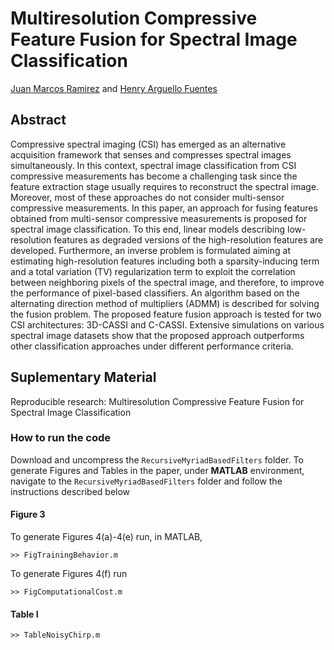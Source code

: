 # Multiresolution Compressive Feature Fusion for Spectral Image Classification

[Juan Marcos Ramirez](juanra@ula.ve) and [Henry Arguello Fuentes](henarfu@uis.edu.co)

## Abstract
Compressive spectral imaging (CSI) has emerged as an alternative acquisition framework that senses and compresses spectral images simultaneously. In this context, spectral image classification from CSI compressive measurements has become a challenging task since the feature extraction stage usually requires to reconstruct the spectral image. Moreover, most of these approaches do not consider multi-sensor compressive measurements. In this paper, an approach for fusing features obtained from multi-sensor compressive measurements is proposed for spectral image classification. To this end, linear models describing low-resolution features as degraded versions of the high-resolution features are developed. Furthermore, an inverse problem is formulated aiming at estimating high-resolution features including both a sparsity-inducing term and a total variation (TV) regularization term to exploit the correlation between neighboring pixels of the spectral image, and therefore, to improve the performance of pixel-based classifiers. An algorithm based on the alternating direction method of multipliers (ADMM) is described for solving the fusion problem. The proposed feature fusion approach is tested for two CSI architectures: 3D-CASSI and C-CASSI. Extensive simulations on various spectral image datasets show that the proposed approach outperforms other classification approaches under different performance criteria. 

## Suplementary Material

Reproducible research: Multiresolution Compressive Feature Fusion for Spectral Image Classification

### How to run the code

Download and uncompress the `RecursiveMyriadBasedFilters` folder. To generate Figures and Tables in the paper, under **MATLAB** environment, navigate to the `RecursiveMyriadBasedFilters` folder and follow the instructions described below

#### Figure 3

To generate Figures 4(a)-4(e) run, in MATLAB, 

	>> FigTrainingBehavior.m

To generate Figures 4(f) run 

	>> FigComputationalCost.m

#### Table I

	>> TableNoisyChirp.m
